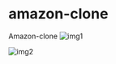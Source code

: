 # amazon-clone
Amazon-clone
![img1](https://github.com/user-attachments/assets/55aadcb0-2152-4c19-8560-d0e996c17cf5)

![img2](https://github.com/user-attachments/assets/9076b678-1f3f-4655-b284-2adc01e18e1d)
